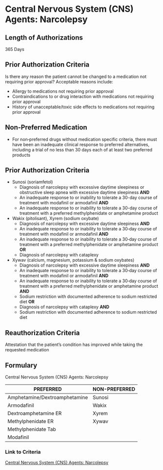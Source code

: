 # Central Nervous System (CNS) Agents: Narcolepsy

## Length of Authorizations

365 Days

## Prior Authorization Criteria

Is there any reason the patient cannot be changed to a medication not requiring prior approval? Acceptable reasons include:

-   Allergy to medications not requiring prior approval
-   Contraindications to or drug interaction with medications not requiring prior approval
-   History of unacceptable/toxic side effects to medications not requiring prior approval

## Non-Preferred Medication

-   For non‐preferred drugs without medication specific criteria, there must have been an inadequate clinical response to preferred alternatives, including a trial of no less than 30 days each of at least two preferred products

## Prior Authorization Criteria

-   Sunosi (soriamfetol)
    -   Diagnosis of narcolepsy with excessive daytime sleepiness or obstructive sleep apnea with excessive daytime sleepiness **AND**
    -   An inadequate response to or inability to tolerate a 30-day course of treatment with modafinil or armodafinil **AND**
    -   An inadequate response to or inability to tolerate a 30-day course of treatment with a preferred methylphenidate or amphetamine product
-   Wakix (pitolisant), Xyrem (sodium oxybate)
    -   Diagnosis of narcolepsy with excessive daytime sleepiness **AND**
    -   An inadequate response to or inability to tolerate a 30‐day course of treatment with modafinil or armodafinil **AND**
    -   An inadequate response to or inability to tolerate a 30‐day course of treatment with a preferred methylphenidate or amphetamine product **OR**
    -   Diagnosis of narcolepsy with cataplexy
-   Xywav (calcium, magnesium, potassium & sodium oxybates)
    -   Diagnosis of narcolepsy with excessive daytime sleepiness **AND**
    -   An inadequate response to or inability to tolerate a 30‐day course of treatment with modafinil or armodafinil **AND**
    -   An inadequate response to or inability to tolerate a 30‐day course of treatment with a preferred methylphenidate or amphetamine product **AND**
    -   Sodium restriction with documented adherence to sodium restricted diet **OR**
    -   Diagnosis of narcolepsy with cataplexy **AND**
    -   Sodium restriction with documented adherence to sodium restricted diet

## Reauthorization Criteria

Attestation that the patient’s condition has improved while taking the requested medication

## Formulary

Central Nervous System (CNS) Agents: Narcolepsy

| PREFERRED                     | NON-PREFERRED |
|-------------------------------|---------------|
| Amphetamine/Dextroamphetamine | Sunosi        |
| Armodafinil                   | Wakix         |
| Dextroamphetamine ER          | Xyrem         |
| Methylphenidate ER            | Xywav         |
| Methylphenidate Tab           |               |
| Modafinil                     |               |

### Link to Criteria

[Central Nervous System (CNS) Agents: Narcolepsy](https://pharmacy.medicaid.ohio.gov/sites/default/files/20220415_UPDL_Criteria_FINAL_.pdf#page=38)
